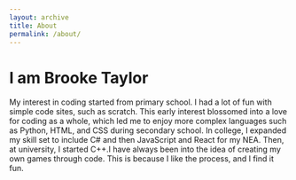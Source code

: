 ```yaml
---
layout: archive
title: About
permalink: /about/
---
```

# I am Brooke Taylor
My interest in coding started from primary school. I had a lot of fun with simple code sites, such as scratch. This early interest blossomed into a love for coding as a whole, which led me to enjoy more complex languages such as Python, HTML, and CSS during secondary school. In college, I expanded my skill set to include C# and then JavaScript and React for my NEA. Then, at university, I started C++.I have always been into the idea of creating my own games through code. This is because I like the process, and I find it fun. 